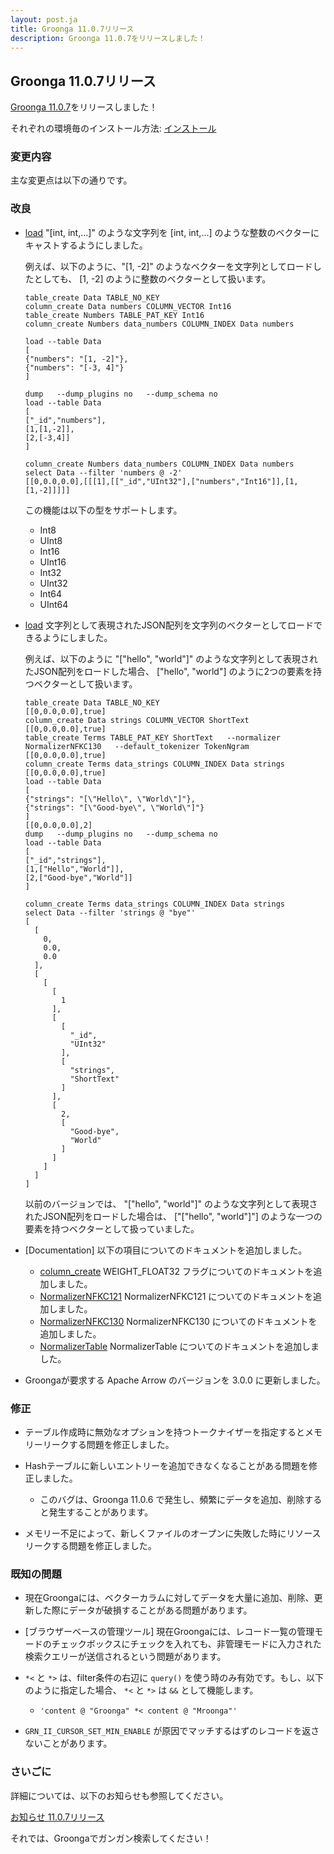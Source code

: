 ```yaml
---
layout: post.ja
title: Groonga 11.0.7リリース
description: Groonga 11.0.7をリリースしました！
---
```


## Groonga 11.0.7リリース

[Groonga 11.0.7](/ja/docs/news.html#release-11-0-7)をリリースしました！

それぞれの環境毎のインストール方法: [インストール](/ja/docs/install.html)

### 変更内容

主な変更点は以下の通りです。

### 改良

  * [load](/ja/docs/reference/commands/load.html) "[int, int,...]" のような文字列を [int, int,...] のような整数のベクターにキャストするようにしました。

    例えば、以下のように、"[1, -2]" のようなベクターを文字列としてロードしたとしても、 [1, -2] のように整数のベクターとして扱います。

      ```
      table_create Data TABLE_NO_KEY
      column_create Data numbers COLUMN_VECTOR Int16
      table_create Numbers TABLE_PAT_KEY Int16
      column_create Numbers data_numbers COLUMN_INDEX Data numbers

      load --table Data
      [
      {"numbers": "[1, -2]"},
      {"numbers": "[-3, 4]"}
      ]

      dump   --dump_plugins no   --dump_schema no
      load --table Data
      [
      ["_id","numbers"],
      [1,[1,-2]],
      [2,[-3,4]]
      ]

      column_create Numbers data_numbers COLUMN_INDEX Data numbers
      select Data --filter 'numbers @ -2'
      [[0,0.0,0.0],[[[1],[["_id","UInt32"],["numbers","Int16"]],[1,[1,-2]]]]]
      ```

    この機能は以下の型をサポートします。

      * Int8
      * UInt8
      * Int16
      * UInt16
      * Int32
      * UInt32
      * Int64
      * UInt64

  * [load](/ja/docs/reference/commands/load.html) 文字列として表現されたJSON配列を文字列のベクターとしてロードできるようにしました。

    例えば、以下のように "["hello", "world"]" のような文字列として表現されたJSON配列をロードした場合、 ["hello", "world"] のように2つの要素を持つベクターとして扱います。

      ```
      table_create Data TABLE_NO_KEY
      [[0,0.0,0.0],true]
      column_create Data strings COLUMN_VECTOR ShortText
      [[0,0.0,0.0],true]
      table_create Terms TABLE_PAT_KEY ShortText   --normalizer NormalizerNFKC130   --default_tokenizer TokenNgram
      [[0,0.0,0.0],true]
      column_create Terms data_strings COLUMN_INDEX Data strings
      [[0,0.0,0.0],true]
      load --table Data
      [
      {"strings": "[\"Hello\", \"World\"]"},
      {"strings": "[\"Good-bye\", \"World\"]"}
      ]
      [[0,0.0,0.0],2]
      dump   --dump_plugins no   --dump_schema no
      load --table Data
      [
      ["_id","strings"],
      [1,["Hello","World"]],
      [2,["Good-bye","World"]]
      ]

      column_create Terms data_strings COLUMN_INDEX Data strings
      select Data --filter 'strings @ "bye"'
      [
        [
          0,
          0.0,
          0.0
        ],
        [
          [
            [
              1
            ],
            [
              [
                "_id",
                "UInt32"
              ],
              [
                "strings",
                "ShortText"
              ]
            ],
            [
              2,
              [
                "Good-bye",
                "World"
              ]
            ]
          ]
        ]
      ]
      ```

    以前のバージョンでは、 "["hello", "world"]" のような文字列として表現されたJSON配列をロードした場合は、 ["["hello", "world"]"] のような一つの要素を持つベクターとして扱っていました。

  * [Documentation] 以下の項目についてのドキュメントを追加しました。

    * [column_create](/ja/docs/reference/commands/column_create.html) WEIGHT_FLOAT32 フラグについてのドキュメントを追加しました。
    * [NormalizerNFKC121](/ja/docs/reference/normalizers/normalizer_nfkc121.html) NormalizerNFKC121 についてのドキュメントを追加しました。
    * [NormalizerNFKC130](/ja/docs/reference/normalizers/normalizer_nfkc130.html) NormalizerNFKC130 についてのドキュメントを追加しました。
    * [NormalizerTable](/ja/docs/reference/normalizers/normalizer_table.html) NormalizerTable についてのドキュメントを追加しました。

  * Groongaが要求する Apache Arrow のバージョンを 3.0.0 に更新しました。

### 修正

  * テーブル作成時に無効なオプションを持つトークナイザーを指定するとメモリーリークする問題を修正しました。

  * Hashテーブルに新しいエントリーを追加できなくなることがある問題を修正しました。

    * このバグは、Groonga 11.0.6 で発生し、頻繁にデータを追加、削除すると発生することがあります。

  * メモリー不足によって、新しくファイルのオープンに失敗した時にリソースリークする問題を修正しました。

### 既知の問題

  * 現在Groongaには、ベクターカラムに対してデータを大量に追加、削除、更新した際にデータが破損することがある問題があります。

  * [ブラウザーベースの管理ツール] 現在Groongaには、レコード一覧の管理モードのチェックボックスにチェックを入れても、非管理モードに入力された検索クエリーが送信されるという問題があります。

  * ``*<`` と ``*>`` は、filter条件の右辺に ``query()`` を使う時のみ有効です。もし、以下のように指定した場合、 ``*<`` と ``*>`` は ``&&`` として機能します。

    * ``'content @ "Groonga" *< content @ "Mroonga"'``

  * ``GRN_II_CURSOR_SET_MIN_ENABLE`` が原因でマッチするはずのレコードを返さないことがあります。

### さいごに

詳細については、以下のお知らせも参照してください。

[お知らせ 11.0.7リリース](/ja/docs/news.html#release-11-0-7)

それでは、Groongaでガンガン検索してください！
